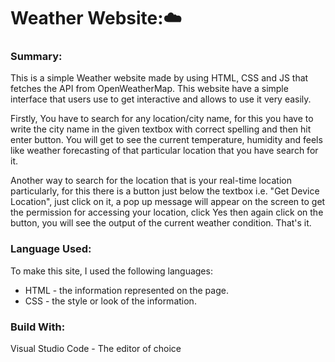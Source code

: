 # Weather Website:☁️
### Summary:
This is a simple Weather website made by using HTML, CSS and JS that fetches the API from OpenWeatherMap. This website have a simple interface that users use to get interactive and allows to use it very easily.

Firstly, You have to search for any location/city name, for this you have to write the city name in the given textbox with correct spelling and then hit enter button. You will get to see the current temperature, humidity and feels like weather forecasting of that particular location that you have search for it.

Another way to search for the location that is your real-time location particularly, for this there is a button just below the textbox i.e. "Get Device Location", just click on it, a pop up message will appear on the screen to get the permission for accessing your location, click Yes then again click on the button, you will see the output of the current weather condition.
That's it.

### Language Used:
To make this site, I used the following languages:
* HTML - the information represented on the page.
* CSS - the style or look of the information.

### Build With:
Visual Studio Code - The editor of choice
